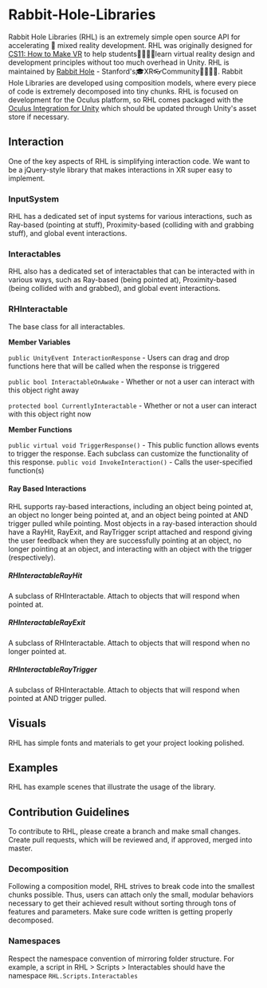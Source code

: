 # Rabbit-Hole-Libraries
Rabbit Hole Libraries (RHL) is an extremely simple open source API for accelerating :rocket: mixed reality development. RHL was originally designed for [CS11: How to Make VR](http://web.stanford.edu/class/cs11si/) to help students:man_student::woman_student:learn virtual reality design and development principles without too much overhead in Unity. RHL is maintained by [Rabbit Hole](https://www.rabbitholevr.org/) - Stanford's:mortar_board:XR:eyeglasses:Community:family_man_woman_girl_girl:. Rabbit Hole Libraries are developed using composition models, where every piece of code is extremely decomposed into tiny chunks. RHL is focused on development for the Oculus platform, so RHL comes packaged with the [Oculus Integration for Unity](https://assetstore.unity.com/packages/tools/integration/oculus-integration-82022) which should be updated through Unity's asset store if necessary.

## Interaction
One of the key aspects of RHL is simplifying interaction code. We want to be a jQuery-style library that makes interactions in XR super easy to implement.

### InputSystem
RHL has a dedicated set of input systems for various interactions, such as Ray-based (pointing at stuff), Proximity-based (colliding with and grabbing stuff), and global event interactions.

### Interactables
RHL also has a dedicated set of interactables that can be interacted with in various ways, such as Ray-based (being pointed at), Proximity-based (being collided with and grabbed), and global event interactions.

### RHInteractable
The base class for all interactables.

**Member Variables**

`public UnityEvent InteractionResponse`  - Users can drag and drop functions here that will be called when the response is triggered

`public bool InteractableOnAwake` - Whether or not a user can interact with this object right away

`protected bool CurrentlyInteractable` - Whether or not a user can interact with this object right now

**Member Functions**

`public virtual void TriggerResponse()` - This public function allows events to trigger the response. Each subclass can customize the functionality of this response.
`public void InvokeInteraction()` - Calls the user-specified function(s)

#### Ray Based Interactions
RHL supports ray-based interactions, including an object being pointed at, an object no longer being pointed at, and an object being pointed at AND trigger pulled while pointing. Most objects in a ray-based interaction should have a RayHit, RayExit, and RayTrigger script attached and respond giving the user feedback when they are successfully pointing at an object, no longer pointing at an object, and interacting with an object with the trigger (respectively).

##### RHInteractableRayHit
A subclass of RHInteractable. Attach to objects that will respond when pointed at.

##### RHInteractableRayExit
A subclass of RHInteractable. Attach to objects that will respond when no longer pointed at.

##### RHInteractableRayTrigger
A subclass of RHInteractable. Attach to objects that will respond when pointed at AND trigger pulled.

## Visuals
RHL has simple fonts and materials to get your project looking polished.

## Examples
RHL has example scenes that illustrate the usage of the library.

## Contribution Guidelines
To contribute to RHL, please create a branch and make small changes. Create pull requests, which will be reviewed and, if approved, merged into master.

### Decomposition
Following a composition model, RHL strives to break code into the smallest chunks possible. Thus, users can attach only the small, modular behaviors necessary to get their achieved result without sorting through tons of features and parameters. Make sure code written is getting properly decomposed.

### Namespaces
Respect the namespace convention of mirroring folder structure. For example, a script in RHL > Scripts > Interactables should have the namespace `RHL.Scripts.Interactables`

